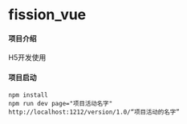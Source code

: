 # fission_vue

#### 项目介绍
H5开发使用

#### 项目启动
    
    npm install
    npm run dev page="项目活动名字"
    http://localhost:1212/version/1.0/“项目活动的名字”    

